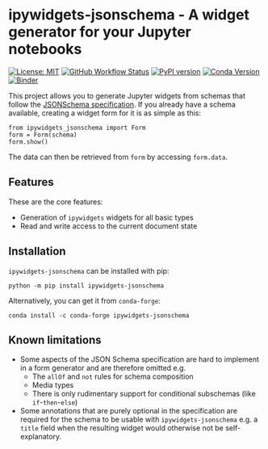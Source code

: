 # ipywidgets-jsonschema - A widget generator for your Jupyter notebooks

[![License: MIT](https://img.shields.io/badge/License-MIT-yellow.svg)](https://opensource.org/licenses/MIT)
[![GitHub Workflow Status](https://img.shields.io/github/actions/workflow/status/ssciwr/ipywidgets-jsonschema/ci.yml?branch=main)](https://github.com/ssciwr/ipywidgets-jsonschema/actions/workflows/ci.yml)
[![PyPI version](https://badge.fury.io/py/ipywidgets-jsonschema.svg)](https://badge.fury.io/py/ipywidgets-jsonschema)
[![Conda Version](https://img.shields.io/conda/vn/conda-forge/ipywidgets-jsonschema.svg)](https://anaconda.org/conda-forge/ipywidgets-jsonschema)
[![Binder](https://mybinder.org/badge_logo.svg)](https://mybinder.org/v2/gh/ssciwr/ipywidgets-jsonschema/main?labpath=demo%2Fdemo.ipynb)

This project allows you to generate Jupyter widgets from schemas
that follow the [JSONSchema specification](https://json-schema.org). If you already have
a schema available, creating a widget form for it is as simple
as this:

```
from ipywidgets_jsonschema import Form
form = Form(schema)
form.show()
```

The data can then be retrieved from `form` by accessing `form.data`.

## Features

These are the core features:

* Generation of `ipywidgets` widgets for all basic types
* Read and write access to the current document state

## Installation

`ipywidgets-jsonschema` can be installed with pip:

```
python -m pip install ipywidgets-jsonschema
```

Alternatively, you can get it from `conda-forge`:

```
conda install -c conda-forge ipywidgets-jsonschema
```

## Known limitations

* Some aspects of the JSON Schema specification are hard to implement in
  a form generator and are therefore omitted e.g.
  * The `allOf` and `not` rules for schema composition
  * Media types
  * There is only rudimentary support for conditional subschemas (like `if`-`then`-`else`)
* Some annotations that are purely optional in the specification are required
  for the schema to be usable with `ipywidgets-jsonschema` e.g. a `title` field
  when the resulting widget would otherwise not be self-explanatory.
